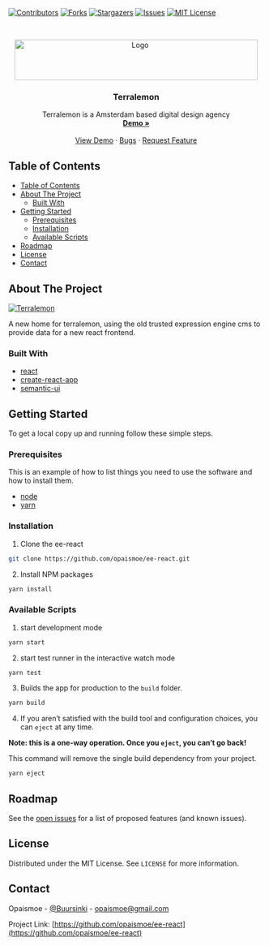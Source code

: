 <!--
*** Thanks for checking out this README Template. If you have a suggestion that would
*** make this better, please fork the ee-react and create a pull request or simply open
*** an issue with the tag "enhancement".
*** Thanks again! Now go create something AMAZING! :D
***
***
***
*** To avoid retyping too much info. Do a search and replace for the following:
*** opaismoe, ee-react, twitter_handle, email
-->





<!-- PROJECT SHIELDS -->
<!--
*** I'm using markdown "reference style" links for readability.
*** Reference links are enclosed in brackets [ ] instead of parentheses ( ).
*** See the bottom of this document for the declaration of the reference variables
*** for contributors-url, forks-url, etc. This is an optional, concise syntax you may use.
*** https://www.markdownguide.org/basic-syntax/#reference-style-links
-->
[![Contributors][contributors-shield]][contributors-url]
[![Forks][forks-shield]][forks-url]
[![Stargazers][stars-shield]][stars-url]
[![Issues][issues-shield]][issues-url]
[![MIT License][license-shield]][license-url]

<!-- PROJECT LOGO -->
<br />
<p align="center">
  <a href="https://github.com/opaismoe/ee-react">
    <img src="https://terralemon.nl/img/general/terralemon.svg" alt="Logo" width="480" height="80">
  </a>

  <h3 align="center">Terralemon</h3>

  <p align="center">
    Terralemon is a Amsterdam based digital design agency
    <br />
    <a href="https://github.com/opaismoe/ee-react"><strong>Demo »</strong></a>
    <br />
    <br />
    <a href="https://github.com/opaismoe/ee-react">View Demo</a>
    ·
    <a href="https://github.com/opaismoe/ee-react/issues">Bugs</a>
    ·
    <a href="https://github.com/opaismoe/ee-react/issues">Request Feature</a>
  </p>
</p>



<!-- TABLE OF CONTENTS -->
## Table of Contents
- [Table of Contents](#table-of-contents)
- [About The Project](#about-the-project)
  - [Built With](#built-with)
- [Getting Started](#getting-started)
  - [Prerequisites](#prerequisites)
  - [Installation](#installation)
  - [Available Scripts](#available-scripts)
- [Roadmap](#roadmap)
- [License](#license)
- [Contact](#contact)



<!-- ABOUT THE PROJECT -->
## About The Project
[![Terralemon][product-screenshot]](https://terralemon-react.vercel.app)

A new home for terralemon, using the old trusted expression engine cms to provide data for a new react frontend.

### Built With

* [react](https://reactjs.org/)
* [create-react-app](https://facebook.github.io/create-react-app/)
* [semantic-ui](https://react.semantic-ui.com/)


<!-- GETTING STARTED -->
## Getting Started

To get a local copy up and running follow these simple steps.

### Prerequisites

This is an example of how to list things you need to use the software and how to install them.
* [node](https://nodejs.org/en/)
* [yarn](https://classic.yarnpkg.com/en/docs/install/#debian-stable)

### Installation

1. Clone the ee-react
```sh
git clone https://github.com/opaismoe/ee-react.git
```
2. Install NPM packages
```sh
yarn install
```

### Available Scripts

1. start development mode
```sh
yarn start
```
2. start test runner in the interactive watch mode
```sh
yarn test
```
3. Builds the app for production to the `build` folder.
```sh
yarn build
```
4. If you aren’t satisfied with the build tool and configuration choices, you can `eject` at any time.

**Note: this is a one-way operation. Once you `eject`, you can’t go back!**

 This command will remove the single build dependency from your project.

```sh
yarn eject
```

<!-- ROADMAP -->
## Roadmap

See the [open issues](https://github.com/opaismoe/ee-react/issues) for a list of proposed features (and known issues).

<!-- LICENSE -->
## License

Distributed under the MIT License. See `LICENSE` for more information.

<!-- CONTACT -->
## Contact

Opaismoe - [@Buursinki](https://twitter.com/@Buursinki) - opaismoe@gmail.com

Project Link: [https://github.com/opaismoe/ee-react](https://github.com/opaismoe/ee-react)


<!-- MARKDOWN LINKS & IMAGES -->
<!-- https://www.markdownguide.org/basic-syntax/#reference-style-links -->
[contributors-shield]: https://img.shields.io/github/contributors/opaismoe/ee-react.svg?style=flat-square
[contributors-url]: https://github.com/opaismoe/ee-react/graphs/contributors
[forks-shield]: https://img.shields.io/github/forks/opaismoe/ee-react.svg?style=flat-square
[forks-url]: https://github.com/opaismoe/ee-react/network/members
[stars-shield]: https://img.shields.io/github/stars/opaismoe/ee-react.svg?style=flat-square
[stars-url]: https://github.com/opaismoe/ee-react/stargazers
[issues-shield]: https://img.shields.io/github/issues/opaismoe/ee-react.svg?style=flat-square
[issues-url]: https://github.com/opaismoe/ee-react/issues
[license-shield]: https://img.shields.io/github/license/opaismoe/ee-react.svg?style=flat-square
[license-url]: https://github.com/opaismoe/ee-react/blob/master/LICENSE.txt
[product-screenshot]: images/screenshot.png
